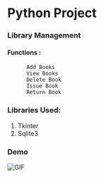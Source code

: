 # Python Project

### Library Management

#### Functions :
          Add Books
          View Books
          Delete Book
          Issue Book
          Return Book
          

### Libraries Used:
1. Tkinter
2. Sqlite3

### Demo
![GIF](Demo/BMI_cal.gif)
